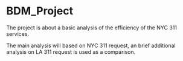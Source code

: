 # BDM_Project
The project is about a basic analysis of the efficiency of the NYC 311 services.

The main analysis will based on NYC 311 request, an brief additional analysis on LA 311 request is used as a comparison.

